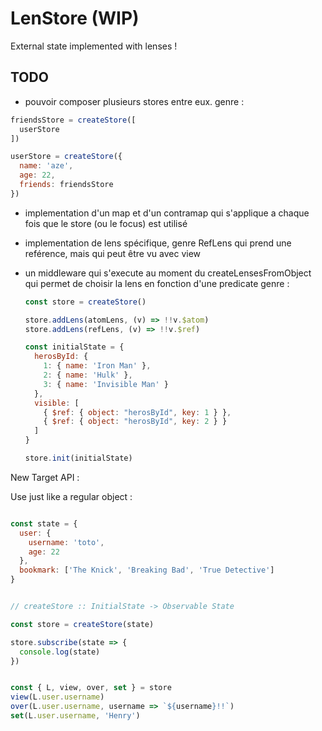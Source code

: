 # LenStore (WIP)

External state implemented with lenses !


## TODO
- pouvoir composer plusieurs stores entre eux. genre :
```js
friendsStore = createStore([
  userStore
])

userStore = createStore({
  name: 'aze',
  age: 22,
  friends: friendsStore
})
```

- implementation d'un map et d'un contramap qui s'applique a chaque fois que le
  store (ou le focus) est utilisé

- implementation de lens spécifique, genre RefLens qui prend une reférence, mais
  qui peut être vu avec view

- un middleware qui s'execute au moment du createLensesFromObject qui permet de
  choisir la lens en fonction d'une predicate
  genre :
  ```js
  const store = createStore()

  store.addLens(atomLens, (v) => !!v.$atom)
  store.addLens(refLens, (v) => !!v.$ref)

  const initialState = {
    herosById: {
      1: { name: 'Iron Man' },
      2: { name: 'Hulk' },
      3: { name: 'Invisible Man' }
    },
    visible: [
      { $ref: { object: "herosById", key: 1 } },
      { $ref: { object: "herosById", key: 2 } }
    ]
  }

  store.init(initialState)
  ```



New Target API :

Use just like a regular object :

```js

const state = {
  user: {
    username: 'toto',
    age: 22
  },
  bookmark: ['The Knick', 'Breaking Bad', 'True Detective']
}


// createStore :: InitialState -> Observable State

const store = createStore(state)

store.subscribe(state => {
  console.log(state)
})


const { L, view, over, set } = store
view(L.user.username)
over(L.user.username, username => `${username}!!`)
set(L.user.username, 'Henry')
```
